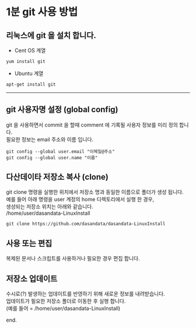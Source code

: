 # 1분 git 사용 방법 

## 리눅스에 git 을 설치 합니다.
- Cent OS 계열
```bash
yum install git
```
- Ubuntu 계열
```bash
apt-get install git
```
***
## git 사용자명 설정 (global config)
git 을 사용하면서 commit 을 할때 comment 에 기록될 사용자 정보를 미리 정의 합니다.  
필요한 정보는 email 주소와 이름 입니다. 
```
git config --global user.email "이메일@주소"
git config --global user.name "이름"
```
## 다산데이타 저장소 복사 (clone)
git clone 명령을 실행한 위치에서 저장소 명과 동일한 이름으로 폴더가 생성 됩니다.  
예를 들어 아래 명령을 user 계정의 home 디렉토리에서 실행 한 경우,  
생성되는 저장소 위치는 아래와 같습니다.  
/home/user/dasandata-LinuxInstall
```
git clone https://github.com/dasandata/dasandata-LinuxInstall
```
## 사용 또는 편집
복제된 문서나 스크립트를 사용하거나 필요한 경우 편집 합니다.
## 저장소 업데이트
수시로(?) 발생하는 업데이트를 반영하기 위해 새로운 정보를 내려받습니다.  
업데이트가 필요한 저장소 폴더로 이동한 후 실행 합니다.  
(예를 들어 = /home/user/dasandata-LinuxInstall)



end.
